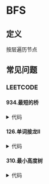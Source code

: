 # BFS #

## 定义 ##
按层遍历节点

## 常见问题 ##
### LEETCODE ###
#### 934.最短的桥 ####
<details>
<summary>代码</summary>
<pre>
<code>
</code>
</pre>
</details>

#### 126.单词接龙II ####
<details>
<summary>代码</summary>
<pre>
<code>
</code>
</pre>
</details>

#### 310.最小高度树 ####
<details>
<summary>代码</summary>
<pre>
<code>
</code>
</pre>
</details>
